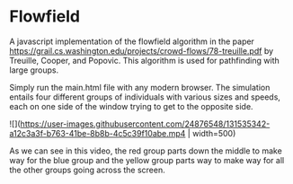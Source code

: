 # Flowfield
A javascript implementation of the flowfield algorithm in the paper https://grail.cs.washington.edu/projects/crowd-flows/78-treuille.pdf by Treuille, Cooper, and Popovic. This algorithm is used for pathfinding with large groups. 
 
Simply run the main.html file with any modern browser. 
The simulation entails four different groups of individuals with various sizes and speeds, each on one side of the window trying to get to the opposite side.

![](https://user-images.githubusercontent.com/24876548/131535342-a12c3a3f-b763-41be-8b8b-4c5c39f10abe.mp4 | width=500)

As we can see in this video, the red group parts down the middle to make way for the blue group and the yellow group parts way to make way for all the other groups going across the screen.
